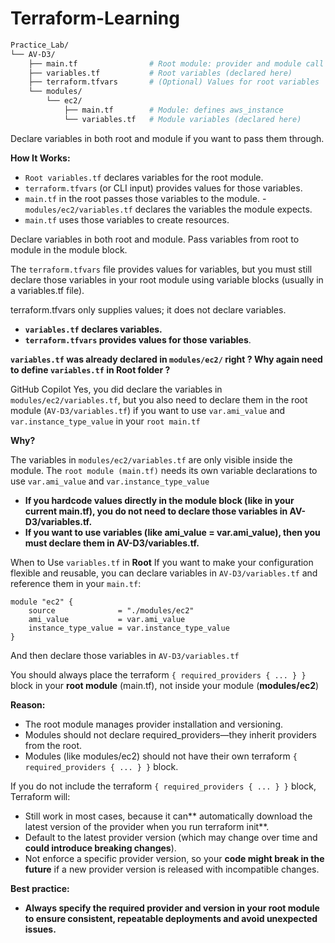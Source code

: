 # Terraform-Learning

```bash
Practice_Lab/
└── AV-D3/
    ├── main.tf                # Root module: provider and module call
    ├── variables.tf           # Root variables (declared here)
    ├── terraform.tfvars       # (Optional) Values for root variables
    └── modules/
        └── ec2/
            ├── main.tf        # Module: defines aws_instance
            └── variables.tf   # Module variables (declared here)
```

Declare variables in both root and module if you want to pass them through.

**How It Works:**

- ```Root variables.tf``` declares variables for the root module.
- ```terraform.tfvars``` (or CLI input) provides values for those variables.
- ```main.tf``` in the root passes those variables to the module.
-``` modules/ec2/variables.tf``` declares the variables the module expects.
- ```main.tf``` uses those variables to create resources.

Declare variables in both root and module.
Pass variables from root to module in the module block.

The ```terraform.tfvars``` file provides values for variables, but you must still declare those variables in your root module using variable blocks (usually in a variables.tf file).

terraform.tfvars only supplies values; it does not declare variables.

- **``variables.tf`` declares variables.**
- **``terraform.tfvars`` provides values for those variables**.


**```variables.tf``` was already declared in ```modules/ec2/``` right ? Why again need to define ```variables.tf``` in Root folder ?**

GitHub Copilot
Yes, you did declare the variables in ```modules/ec2/variables.tf```, but you also need to declare them in the root module (```AV-D3/variables.tf```) if you want to use ```var.ami_value``` and ```var.instance_type_value``` in your ```root main.tf```

**Why?**

The variables in ```modules/ec2/variables.tf``` are only visible inside the module.
The ```root module (main.tf)``` needs its own variable declarations to use ```var.ami_value``` and ```var.instance_type_value```

- **If you hardcode values directly in the module block (like in your current main.tf), you do not need to declare those variables in AV-D3/variables.tf.**
- **If you want to use variables (like ami_value = var.ami_value), then you must declare them in AV-D3/variables.tf.**


When to Use ```variables.tf``` in **Root**
If you want to make your configuration flexible and reusable, you can declare variables in ```AV-D3/variables.tf``` and reference them in your ```main.tf```:


```hcl
module "ec2" {
    source              = "./modules/ec2"
    ami_value           = var.ami_value
    instance_type_value = var.instance_type_value
}
```

And then declare those variables in ```AV-D3/variables.tf```



You should always place the terraform ```{ required_providers { ... } }``` block in your **root module** (main.tf), not inside your module (**modules/ec2**)

**Reason:**

- The root module manages provider installation and versioning.
- Modules should not declare required_providers—they inherit providers from the root.
- Modules (like modules/ec2) should not have their own terraform ```{ required_providers { ... } }``` block.


If you do not include the terraform ```{ required_providers { ... } }``` block, Terraform will:

- Still work in most cases, because it can** automatically download the latest version of the provider when you run terraform init**.
- Default to the latest provider version (which may change over time and **could introduce breaking changes**).
- Not enforce a specific provider version, so your **code might break in the future** if a new provider version is released with incompatible changes.

**Best practice:**
- **Always specify the required provider and version in your root module to ensure consistent, repeatable deployments and avoid unexpected issues.**

